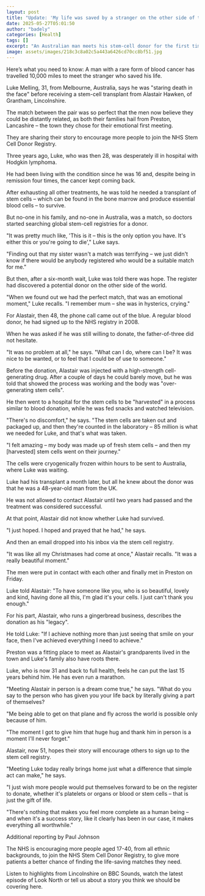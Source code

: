 ```yaml
---
layout: post
title: "Update: 'My life was saved by a stranger on the other side of the world'"
date: 2025-05-27T05:01:50
author: "badely"
categories: [Health]
tags: []
excerpt: "An Australian man meets his stem-cell donor for the first time after travelling to the UK."
image: assets/images/218c3c8a02c5a443a6426cd70cc8bf51.jpg
---
```


Here’s what you need to know: A man with a rare form of blood cancer has travelled 10,000 miles to meet the stranger who saved his life.

Luke Melling, 31, from Melbourne, Australia, says he was "staring death in the face" before receiving a stem-cell transplant from Alastair Hawken, of Grantham, Lincolnshire.

The match between the pair was so perfect that the men now believe they could be distantly related, as both their families hail from Preston, Lancashire – the town they chose for their emotional first meeting.

They are sharing their story to encourage more people to join the NHS Stem Cell Donor Registry.

Three years ago, Luke, who was then 28, was desperately ill in hospital with Hodgkin lymphoma.

He had been living with the condition since he was 16 and, despite being in remission four times, the cancer kept coming back.

After exhausting all other treatments, he was told he needed a transplant of stem cells – which can be found in the bone marrow and produce essential blood cells – to survive. 

But no-one in his family, and no-one in Australia, was a match, so doctors started searching global stem-cell registries for a donor.

"It was pretty much like, 'This is it – this is the only option you have. It's either this or you're going to die'," Luke says.

"Finding out that my sister wasn't a match was terrifying – we just didn't know if there would be anybody registered who would be a suitable match for me."

But then, after a six-month wait, Luke was told there was hope. The register had discovered a potential donor on the other side of the world.

"When we found out we had the perfect match, that was an emotional moment," Luke recalls. "I remember mum – she was in hysterics, crying."

For Alastair, then 48, the phone call came out of the blue. A regular blood donor, he had signed up to the NHS registry in 2008.

When he was asked if he was still willing to donate, the father-of-three did not hesitate.

"It was no problem at all," he says. "What can I do, where can I be? It was nice to be wanted, or to feel that I could be of use to someone."

Before the donation, Alastair was injected with a high-strength cell-generating drug. After a couple of days he could barely move, but he was told that showed the process was working and the body was "over-generating stem cells".

He then went to a hospital for the stem cells to be "harvested" in a process similar to blood donation, while he was fed snacks and watched television.

"There's no discomfort," he says. "The stem cells are taken out and packaged up, and then they're counted in the laboratory – 85 million is what we needed for Luke,  and that's what was taken.

"I felt amazing – my body was made up of fresh stem cells – and then my [harvested] stem cells went on their journey."

The cells were cryogenically frozen within hours to be sent to Australia, where Luke was waiting.

Luke had his transplant a month later, but all he knew about the donor was that he was a 48-year-old man from the UK.

He was not allowed to contact Alastair until two years had passed and the treatment was considered successful.

At that point, Alastair did not know whether Luke had survived.

"I just hoped. I hoped and prayed that he had," he says.

And then an email dropped into his inbox via the stem cell registry.  

"It was like all my Christmases had come at once," Alastair recalls. "It was a really beautiful moment."

The men were put in contact with each other and finally met in Preston on Friday.

Luke told Alastair: "To have someone like you, who is so beautiful, lovely and kind, having done all this, I'm glad it's your cells. I just can't thank you enough."

For his part, Alastair, who runs a gingerbread business, describes the donation as his "legacy".

He told Luke: "If I achieve nothing more than just seeing that smile on your face, then I've achieved everything I need to achieve."

Preston was a fitting place to meet as Alastair's grandparents lived in the town and Luke's family also have roots there.

Luke, who is now 31 and back to full health, feels he can put the last 15 years behind him. He has even run a marathon.

"Meeting Alastair in person is a dream come true," he says. "What do you say to the person who has given you your life back by literally giving a part of themselves? 

"Me being able to get on that plane and fly across the world is possible only because of him.

"The moment I got to give him that huge hug and thank him in person is a moment I'll never forget."

Alastair, now 51, hopes their story will encourage others to sign up to the stem cell registry.

"Meeting Luke today really brings home just what a difference that simple act can make," he says.

"I just wish more people would put themselves forward to be on the register to donate, whether it's platelets or organs or blood or stem cells – that is just the gift of life.

"There's nothing that makes you feel more complete as a human being – and when it's a success story, like it clearly has been in our case, it makes everything all worthwhile."

Additional reporting by Paul Johnson

The NHS is encouraging more people aged 17-40, from all ethnic backgrounds, to join the NHS Stem Cell Donor Registry, to give more patients a better chance of finding the life-saving matches they need.

Listen to highlights from Lincolnshire on BBC Sounds, watch the latest episode of Look North or tell us about a story you think we should be covering here.

